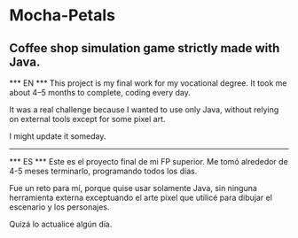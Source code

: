 # Mocha-Petals
Coffee shop simulation game strictly made with Java.
----

*** EN ***
This project is my final work for my vocational degree. It took me about 4–5 months to complete, coding every day.

It was a real challenge because I wanted to use only Java, without relying on external tools except for some pixel art.

I might update it someday.

----

*** ES ***
Este es el proyecto final de mi FP superior. Me tomó alrededor de 4-5 meses terminarlo, programando todos los días.

Fue un reto para mí, porque quise usar solamente Java, sin ninguna herramienta externa exceptuando el arte pixel que utilicé para dibujar el escenario y los personajes.

Quizá lo actualice algún día.



